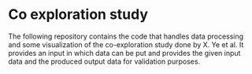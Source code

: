 # Co exploration study

The following repository contains the code that handles data processing and some visualization of the <TODO paper name> co-exploration study done by X. Ye et al.
It provides an input in which data can be put and provides the given input data and the produced output data for validation purposes.

